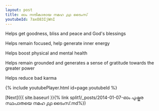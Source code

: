 ```yaml
---
layout: post
title: ഓം നന്ദികാരായ നമഹ ൧൧ ടൈംസ്
youtubeId: 7axO83IjWnI
---
```

 
 
Helps get goodness, bliss and peace and God's blessings
 
Helps remain focused, help generate inner energy 
 
Helps boost physical and mental health 
 
Helps remain grounded and generates a sense of gratitude towards the greater power 
 
Helps reduce bad karma
 
 
 
 


{% include youtubePlayer.html id=page.youtubeId %}
 
[Next]({{ site.baseurl }}{% link  split1/_posts/2014-01-07-ഓം പുഷ്കര സ്ഥപാതയെ നമഹ ൧൧ ടൈംസ്.md%})
 
